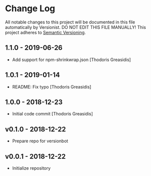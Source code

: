 # Change Log

All notable changes to this project will be documented in this file
automatically by Versionist. DO NOT EDIT THIS FILE MANUALLY!
This project adheres to [Semantic Versioning](http://semver.org/).

## 1.1.0 - 2019-06-26

* Add support for npm-shrinkwrap.json [Thodoris Greasidis]

## 1.0.1 - 2019-01-14

* README: Fix typo [Thodoris Greasidis]

## 1.0.0 - 2018-12-23

* Initial code commit [Thodoris Greasidis]

## v0.1.0 - 2018-12-22

* Prepare repo for versionbot

## v0.0.1 - 2018-12-22

* Initialize repository
